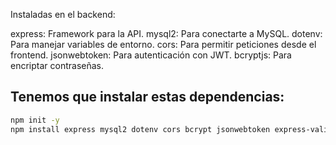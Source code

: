 Instaladas en el backend:

express: Framework para la API.
mysql2: Para conectarte a MySQL.
dotenv: Para manejar variables de entorno.
cors: Para permitir peticiones desde el frontend.
jsonwebtoken: Para autenticación con JWT.
bcryptjs: Para encriptar contraseñas.

## Tenemos que instalar estas dependencias:
```bash
npm init -y
npm install express mysql2 dotenv cors bcrypt jsonwebtoken express-validator
```
